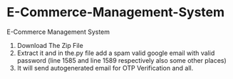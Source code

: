 # E-Commerce-Management-System
E-Commerce Management System

1. Download The Zip File
2. Extract it and in the.py file add a spam valid google email with valid password (line 1585 and line 1589 respectively also some other places)
3. It will send autogenerated email for OTP Verification and all.  
